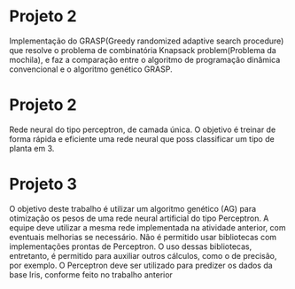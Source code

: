 # Projeto 2
Implementação do GRASP(Greedy randomized adaptive search procedure) que resolve o problema de combinatória Knapsack problem(Problema da mochila), e faz a comparação entre o algoritmo de programação dinâmica convencional e o algoritmo genético GRASP.

# Projeto 2

Rede neural do tipo perceptron, de camada única. O objetivo é treinar de forma rápida e eficiente uma rede neural que poss classificar um tipo de planta em 3. 

# Projeto 3

O objetivo deste trabalho é utilizar um algoritmo genético (AG) para otimização os
pesos de uma rede neural artificial do tipo Perceptron. A equipe deve utilizar a mesma
rede implementada na atividade anterior, com eventuais melhorias se necessário. Não
é permitido usar bibliotecas com implementações prontas de Perceptron. O uso dessas
bibliotecas, entretanto, é permitido para auxiliar outros cálculos, como o de precisão, por
exemplo. O Perceptron deve ser utilizado para predizer os dados da base Iris, conforme
feito no trabalho anterior

